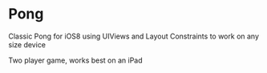 # Pong
Classic Pong for iOS8 using UIViews and Layout Constraints to work on any size device

Two player game, works best on an iPad
